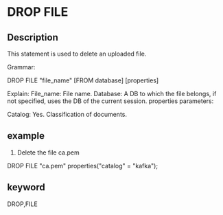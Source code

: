 <!-- 
Licensed to the Apache Software Foundation (ASF) under one
or more contributor license agreements.  See the NOTICE file
distributed with this work for additional information
regarding copyright ownership.  The ASF licenses this file
to you under the Apache License, Version 2.0 (the
"License"); you may not use this file except in compliance
with the License.  You may obtain a copy of the License at

  http://www.apache.org/licenses/LICENSE-2.0

Unless required by applicable law or agreed to in writing,
software distributed under the License is distributed on an
"AS IS" BASIS, WITHOUT WARRANTIES OR CONDITIONS OF ANY
KIND, either express or implied.  See the License for the
specific language governing permissions and limitations
under the License.
-->

# DROP FILE
## Description

This statement is used to delete an uploaded file.

Grammar:

DROP FILE "file_name" [FROM database]
[properties]

Explain:
File_name: File name.
Database: A DB to which the file belongs, if not specified, uses the DB of the current session.
properties parameters:

Catalog: Yes. Classification of documents.

## example

1. Delete the file ca.pem

DROP FILE "ca.pem" properties("catalog" = "kafka");

## keyword
DROP,FILE
